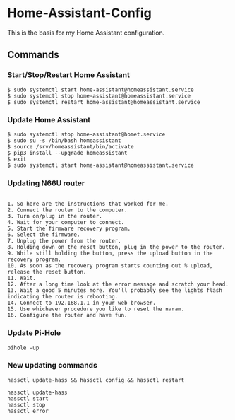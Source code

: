 # Home-Assistant-Config

This is the basis for my Home Assistant configuration.

## Commands

### Start/Stop/Restart Home Assistant
```
$ sudo systemctl start home-assistant@homeassistant.service
$ sudo systemctl stop home-assistant@homeassistant.service
$ sudo systemctl restart home-assistant@homeassistant.service
```

### Update Home Assistant
```
$ sudo systemctl stop home-assistant@homet.service 
$ sudo su -s /bin/bash homeassistant
$ source /srv/homeassistant/bin/activate
$ pip3 install --upgrade homeassistant
$ exit
$ sudo systemctl start home-assistant@homeassistant.service
```
### Updating N66U router

```

1. So here are the instructions that worked for me.
2. Connect the router to the computer.
3. Turn on/plug in the router.
4. Wait for your computer to connect.
5. Start the firmware recovery program.
6. Select the firmware.
7. Unplug the power from the router.
8. Holding down on the reset button, plug in the power to the router.
9. While still holding the button, press the upload button in the recovery program.
10. As soon as the recovery program starts counting out % upload, release the reset button.
11. Wait.
12. After a long time look at the error message and scratch your head.
13. Wait a good 5 minutes more. You'll probably see the lights flash indicating the router is rebooting.
14. Connect to 192.168.1.1 in your web browser.
15. Use whichever procedure you like to reset the nvram.
16. Configure the router and have fun.
```
### Update Pi-Hole

```
pihole -up
```

### New updating commands

```
hassctl update-hass && hassctl config && hassctl restart
```
```
hassctl update-hass
hassctl start
hassctl stop
hassctl error
```
